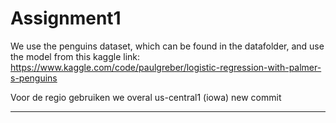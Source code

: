 # Assignment1
We use the penguins dataset, which can be found in the datafolder, and use the model from this kaggle link:
https://www.kaggle.com/code/paulgreber/logistic-regression-with-palmer-s-penguins

Voor de regio gebruiken we overal us-central1 (iowa) new commit


------------------
